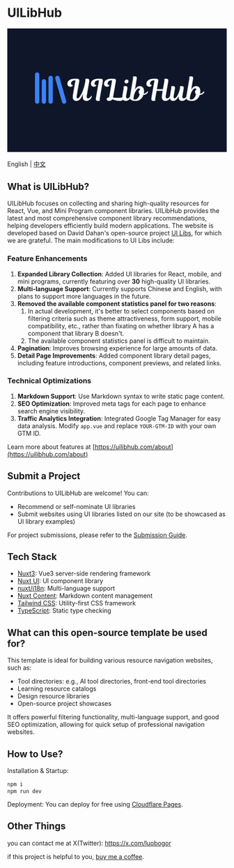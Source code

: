 # UILibHub

![UILibHub](./docs/banner.jpg)

English | [中文](./README-zh.md)

## What is UILibHub?
UILibHub focuses on collecting and sharing high-quality resources for React, Vue, and Mini Program component libraries. UILibHub provides the latest and most comprehensive component library recommendations, helping developers efficiently build modern applications. The website is developed based on David Dahan's open-source project [UI Libs](https://github.com/ddahan/ui-libs), for which we are grateful. The main modifications to UI Libs include:

### Feature Enhancements
1. **Expanded Library Collection**: Added UI libraries for React, mobile, and mini programs, currently featuring over **30** high-quality UI libraries.
2. **Multi-language Support**: Currently supports Chinese and English, with plans to support more languages in the future.
3. **Removed the available component statistics panel for two reasons**:
   1. In actual development, it's better to select components based on filtering criteria such as theme attractiveness, form support, mobile compatibility, etc., rather than fixating on whether library A has a component that library B doesn't.
   2. The available component statistics panel is difficult to maintain.
4. **Pagination**: Improves browsing experience for large amounts of data.
5. **Detail Page Improvements**: Added component library detail pages, including feature introductions, component previews, and related links.

### Technical Optimizations
1. **Markdown Support**: Use Markdown syntax to write static page content.
2. **SEO Optimization**: Improved meta tags for each page to enhance search engine visibility.
3. **Traffic Analytics Integration**: Integrated Google Tag Manager for easy data analysis. Modify `app.vue` and replace `YOUR-GTM-ID` with your own GTM ID.

Learn more about features at [https://uilibhub.com/about](https://uilibhub.com/about)

## Submit a Project
Contributions to UILibHub are welcome! You can:
- Recommend or self-nominate UI libraries
- Submit websites using UI libraries listed on our site (to be showcased as UI library examples)

For project submissions, please refer to the [Submission Guide](https://github.com/aidevtoolkit/uilibhub/blob/main/docs/submission-guide-en.md).

## Tech Stack
- [Nuxt3](https://nuxt.com/): Vue3 server-side rendering framework
- [Nuxt UI](https://ui.nuxt.com/): UI component library
- [nuxt/i18n](https://i18n.nuxtjs.org/): Multi-language support
- [Nuxt Content](https://content.nuxt.com/): Markdown content management
- [Tailwind CSS](https://tailwindcss.com/): Utility-first CSS framework
- [TypeScript](https://www.typescriptlang.org/): Static type checking

## What can this open-source template be used for?
This template is ideal for building various resource navigation websites, such as:
- Tool directories: e.g., AI tool directories, front-end tool directories
- Learning resource catalogs
- Design resource libraries
- Open-source project showcases

It offers powerful filtering functionality, multi-language support, and good SEO optimization, allowing for quick setup of professional navigation websites.

## How to Use?
Installation & Startup:
```shell
npm i
npm run dev
```

Deployment:
You can deploy for free using [Cloudflare Pages](https://pages.cloudflare.com/).

## Other Things
you can contact me at X(Twitter): https://x.com/luobogor

if this project is helpful to you, [buy me a coffee](https://ko-fi.com/luobogor).
